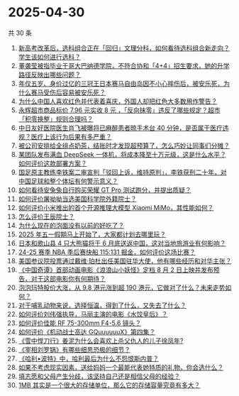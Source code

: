 # 2025-04-30

共 30 条

<!-- BEGIN ZHIHUVIDEO -->
<!-- 最后更新时间 Wed Apr 30 2025 18:11:39 GMT+0800 (China Standard Time) -->
1. [新高考改革后，选科组合正在「回归」文理分科，如何看待选科组合新走向？学生该如何进行选科？](https://www.zhihu.com/question/1898328575725266326)
1. [董袭莹被指毕业于哥大巴纳德学院，不符合协和「4+4」招生要求，她的升学路径反映出哪些问题？](https://www.zhihu.com/question/1900905146491299642)
1. [年仅五岁、身价过亿的三冠王日本赛马自由岛因不小心摔伤后，被安乐死，为什么赛马受伤后容易被安乐死？](https://www.zhihu.com/question/1900239424102597232)
1. [为什么中国人喜欢红色并代表着喜庆，外国人却把红色大多数用作警告？](https://www.zhihu.com/question/1900410914173329834)
1. [永辉超市商品标价 7.96 元实收 8 元 ，「反向抹零」违反了哪些规定？超市「积零换整」规则合理吗？](https://www.zhihu.com/question/1900204405258711155)
1. [中日友好医院医生肖飞被曝将已麻醉患者晾手术台 40 分钟，是否属于医疗违规？医疗上该行为后果有多严重？](https://www.zhihu.com/question/1900658667176555321)
1. [被公司安排给全组点奶茶，结账时才发现超预算了，怎么巧妙让同事们分摊？](https://www.zhihu.com/question/15558462356)
1. [某团队发布满血 DeepSeek 一体机，将成本降至十万元级，这是什么水平？如何评价这款部署方案？](https://www.zhihu.com/question/1900593090668000911)
1. [国足原主教练李铁案二审宣判「驳回上诉，维持原判」，李铁获刑二十年，对中国足球和整个体坛有何警示意义？](https://www.zhihu.com/question/1900620416436933578)
1. [如何看待安兔兔自行购买荣耀 GT Pro 测试跑分，并提出质疑？](https://www.zhihu.com/question/1900513282034504681)
1. [如何评价屠呦呦当选美国科学院外籍院士？](https://www.zhihu.com/question/1900830315653621293)
1. [如何评价小米推出的首个开源推理大模型 Xiaomi MiMo，其性能如何？](https://www.zhihu.com/question/1900867270374331919)
1. [怎么评价王辰院士？](https://www.zhihu.com/question/373924657)
1. [为什么现在的泡面没有以前的好吃了？](https://www.zhihu.com/question/1899239046363983992)
1. [2025 年五一假期马上开始了，大家都计划去哪里玩？](https://www.zhihu.com/question/1898378669795292235)
1. [日本和歌山县 4 只大熊猫将于 6 月底送返中国，这对当地旅游业有何影响？](https://www.zhihu.com/question/1899569856476586281)
1. [24-25 赛季 NBA 季后赛快船 115:131 掘金，如何评价这场比赛？](https://www.zhihu.com/question/1900856716708521782)
1. [美国参议院投票通过戴维·珀杜出任美国驻华大使，他有哪些经历和对华主张？](https://www.zhihu.com/question/1900813563024597941)
1. [《中国奇谭》首部动画电影《浪浪山小妖怪》定档 8 月 2 日上映并发布预告，对于这部电影你有何期待？](https://www.zhihu.com/question/1900497094818625419)
1. [泡泡玛特股价大涨，从 9.8 港元涨到超 190 港元，它做对了什么？未来走势如何？](https://www.zhihu.com/question/1900519337141433704)
1. [对于哺乳动物来说，选择恒温，得到了什么，又失去了什么？](https://www.zhihu.com/question/642321435)
1. [如何评价刘伟强执导，马丽主演的电影《水饺皇后》？](https://www.zhihu.com/question/1899923012540654565)
1. [如何评价佳能 RF 75-300mm F4-5.6 镜头？](https://www.zhihu.com/question/1900836857324998827)
1. [如何评价《机动战士高达 GQuuuuuuX》第四集？](https://www.zhihu.com/question/1900830543056184308)
1. [《雪中悍刀行》姜泥为什么会喜欢上杀父仇人的儿子徐凤年?](https://www.zhihu.com/question/509212732)
1. [《宰相刘罗锅》有哪些细思恐极的细节？](https://www.zhihu.com/question/38075621)
1. [《哈利•波特》中，哈利最后为什么不怨恨斯内普？](https://www.zhihu.com/question/307626257)
1. [如果不考虑现实因素，送给妈妈一个最能代表她特质的礼物，你会选什么？](https://www.zhihu.com/question/1899914370110195093)
1. [填志愿和父母产生分歧，该坚持自己还是相信父母的经验？](https://www.zhihu.com/question/1899875997278527824)
1. [1MB 其实是一个很大的存储单位，那么它的存储容量究竟有多大？](https://www.zhihu.com/question/1898646932458563454)
<!-- END ZHIHUVIDEO -->
